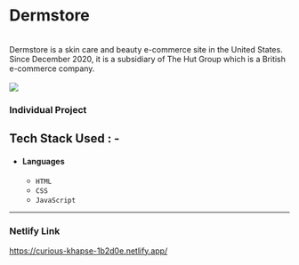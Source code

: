 # Dermstore
<br>
Dermstore is a skin care and beauty e-commerce site in the United States. Since December 2020, it is a subsidiary of The Hut Group which is a British e-commerce company.
<br>
<br>
<img src="https://user-images.githubusercontent.com/88077417/167293450-ec6453aa-659d-4dd9-a26d-03db10b271d7.png"/>


### Individual Project


## Tech Stack Used : -
- #### Languages
  - `HTML`
  - `CSS`
  - `JavaScript`
---


 
### Netlify Link
https://curious-khapse-1b2d0e.netlify.app/

